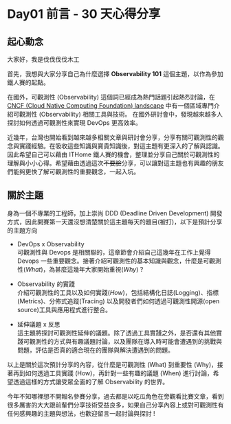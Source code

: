 # Day01 前言 - 30 天心得分享
## 起心動念 
大家好，我是伐伐伐伐木工

首先，我想與大家分享自己為什麼選擇 **Observability 101** 這個主題，以作為參加鐵人賽的起點。

在國外，可觀測性 (Observability) 這個詞已經成為熱門話題引起熱烈討論，在 [CNCF (Cloud Native Computing Foundation) landscape](https://landscape.cncf.io/card-mode?category=observability-and-analysis&grouping=category) 中有一個區域專門介紹可觀測性 (Observability) 相關工具與技術。
在國外研討會中，發現越來越多人探討如何透過可觀測性來實現 DevOps 更高效率。

近幾年，台灣也開始看到越來越多相關文章與研討會分享，分享有關可觀測性的觀念與實踐經驗。在吸收這些知識與寶貴知識後，對這主題有更深入的了解與認識。因此希望自己可以藉由 ITHome 鐵人賽的機會，整理並分享自己關於可觀測性的理解與小小心得。希望藉由透過這次~~不要臉~~分享，可以讓對這主題也有興趣的朋友們能夠更快了解可觀測性的重要觀念，一起入坑。

## 關於主題 
身為一個不專業的工程師，加上崇尚 DDD (Deadline Driven Development) 開發方式，因此開賽第一天還沒想清楚關於這主題每天的題目(被打)，以下是預計分享的主題方向

- DevOps x Observability  
可觀測性與 Devops 是相關聯的，這章節會介紹自己這幾年在工作上覺得 Devops 一些重要觀念。接著介紹可觀測性的基本知識與觀念，什麼是可觀測性(*What*)，為甚麼這幾年大家開始重視(*Why*) ? 

- Observability 的實踐  
介紹可觀測性的工具以及如何實踐(*How*)，包括結構化日誌(Logging)、指標(Metrics)、分佈式追蹤(Tracing) 以及開發者們如何透過可觀測性開源(open source)工具與應用程式進行整合。

- 延伸議題 x 反思  
這主題將探討可觀測性延伸的議題。除了透過工具實踐之外，是否還有其他實踐可觀測性的方式與有趣議題討論，以及團隊在導入時可能會遭遇到的挑戰與問題，評估是否真的適合現在的團隊與解決遭遇到的問題。

以上是關於這次預計分享的內容，從什麼是可觀測性 (What) 到重要性 (Why)，接著再到如何透過工具實踐 (How)，再針對一些有趣的議題 (When) 進行討論，希望透過這樣的方式讓受眾全面的了解 Observability 的世界。

今年不知哪裡想不開報名參賽分享，過去都是以吃瓜角色在旁觀看比賽文章，看到很多厲害的大大跟前輩們分享技術受益良多，如果自己分享內容上或對可觀測性有任何感興趣的主題與想法，也歡迎留言一起討論與探討 ! 
